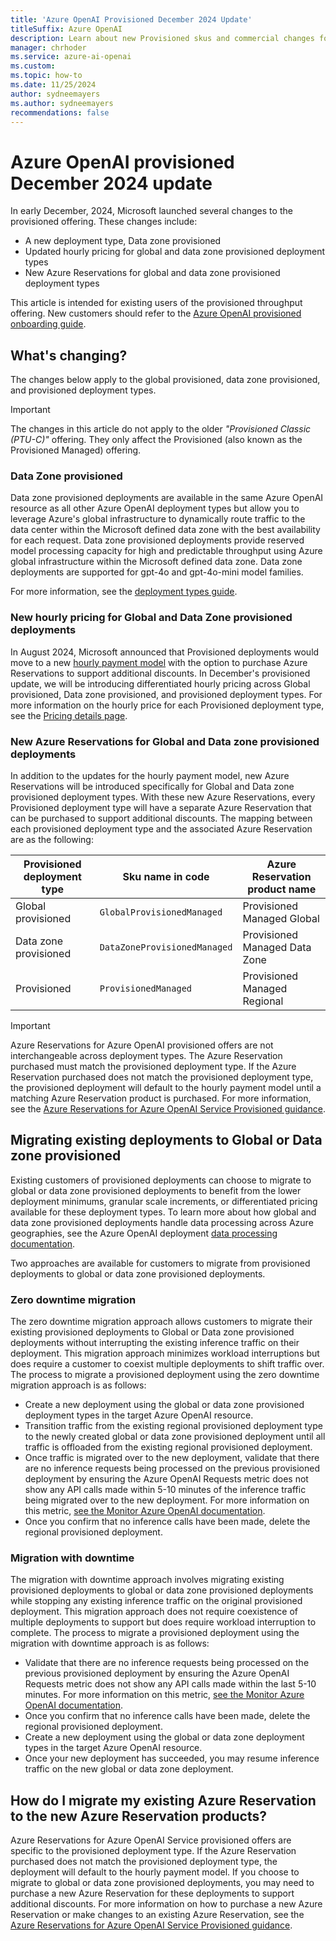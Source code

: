 ```yaml
---
title: 'Azure OpenAI Provisioned December 2024 Update'
titleSuffix: Azure OpenAI
description: Learn about new Provisioned skus and commercial changes for Provisioned offers
manager: chrhoder
ms.service: azure-ai-openai
ms.custom:
ms.topic: how-to
ms.date: 11/25/2024
author: sydneemayers
ms.author: sydneemayers
recommendations: false
---
```

# Azure OpenAI provisioned December 2024 update 

In early December, 2024, Microsoft launched several changes to the provisioned offering. These changes include:
- A new deployment type, Data zone provisioned
- Updated hourly pricing for global and data zone provisioned deployment types
- New Azure Reservations for global and data zone provisioned deployment types

This article is intended for existing users of the provisioned throughput offering. New customers should refer to the [Azure OpenAI provisioned onboarding guide](../how-to/provisioned-throughput-onboarding.md).

## What's changing?

The changes below apply to the global provisioned, data zone provisioned, and provisioned deployment types.

> [!IMPORTANT]
> The changes in this article do not apply to the older *"Provisioned Classic (PTU-C)"* offering. They only affect the Provisioned (also known as the Provisioned Managed) offering.

### Data Zone provisioned
Data zone provisioned deployments are available in the same Azure OpenAI resource as all other Azure OpenAI deployment types but allow you to leverage Azure's global infrastructure to dynamically route traffic to the data center within the Microsoft defined data zone with the best availability for each request. Data zone provisioned deployments provide reserved model processing capacity for high and predictable throughput using Azure global infrastructure within the Microsoft defined data zone. Data zone deployments are supported for gpt-4o and gpt-4o-mini model families. 

For more information, see the [deployment types guide](https://aka.ms/aoai/docs/deployment-types).

### New hourly pricing for Global and Data Zone provisioned deployments
In August 2024, Microsoft announced that Provisioned deployments would move to a new [hourly payment model](./provisioned-migration.md) with the option to purchase Azure Reservations to support additional discounts. In December's provisioned update, we will be introducing differentiated hourly pricing across Global provisioned, Data zone provisioned, and provisioned deployment types. For more information on the hourly price for each Provisioned deployment type, see the [Pricing details page](https://azure.microsoft.com/pricing/details/cognitive-services/openai-service/). 

### New Azure Reservations for Global and Data zone provisioned deployments
In addition to the updates for the hourly payment model, new Azure Reservations will be introduced specifically for Global and Data zone provisioned deployment types. With these new Azure Reservations, every Provisioned deployment type will have a separate Azure Reservation that can be purchased to support additional discounts. The mapping between each provisioned deployment type and the associated Azure Reservation are as the following:

| Provisioned deployment type | Sku name in code  | Azure Reservation product name |
|---|---|---|
| Global provisioned | `GlobalProvisionedManaged`  | Provisioned Managed Global  |
| Data zone provisioned | `DataZoneProvisionedManaged`  | Provisioned Managed Data Zone  |
| Provisioned | `ProvisionedManaged`  | Provisioned Managed Regional |

> [!IMPORTANT]
> Azure Reservations for Azure OpenAI provisioned offers are not interchangeable across deployment types. The Azure Reservation purchased must match the provisioned deployment type. If the Azure Reservation purchased does not match the provisioned deployment type, the provisioned deployment will default to the hourly payment model until a matching Azure Reservation product is purchased. For more information, see the [Azure Reservations for Azure OpenAI Service Provisioned guidance](https://aka.ms/oai/docs/ptum-reservations).

## Migrating existing deployments to Global or Data zone provisioned
Existing customers of provisioned deployments can choose to migrate to global or data zone provisioned deployments to benefit from the lower deployment minimums, granular scale increments, or differentiated pricing available for these deployment types. To learn more about how global and data zone provisioned deployments handle data processing across Azure geographies, see the Azure OpenAI deployment [data processing documentation](https://aka.ms/aoai/docs/data-processing-locations).

Two approaches are available for customers to migrate from provisioned deployments to global or data zone provisioned deployments. 

### Zero downtime migration 
The zero downtime migration approach allows customers to migrate their existing provisioned deployments to Global or Data zone provisioned deployments without interrupting the existing inference traffic on their deployment. This migration approach minimizes workload interruptions but does require a customer to coexist multiple deployments to shift traffic over. The process to migrate a provisioned deployment using the zero downtime migration approach is as follows:
- Create a new deployment using the global or data zone provisioned deployment types in the target Azure OpenAI resource.
- Transition traffic from the existing regional provisioned deployment type to the newly created global or data zone provisioned deployment until all traffic is offloaded from the existing regional provisioned deployment.
- Once traffic is migrated over to the new deployment, validate that there are no inference requests being processed on the previous provisioned deployment by ensuring the Azure OpenAI Requests metric does not show any API calls made within 5-10 minutes of the inference traffic being migrated over to the new deployment. For more information on this metric, [see the Monitor Azure OpenAI documentation](https://aka.ms/aoai/docs/monitor-azure-openai).
- Once you confirm that no inference calls have been made, delete the regional provisioned deployment.

### Migration with downtime 
The migration with downtime approach involves migrating existing provisioned deployments to global or data zone provisioned deployments while stopping any existing inference traffic on the original provisioned deployment. This migration approach does not require coexistence of multiple deployments to support but does require workload interruption to complete. The process to migrate a provisioned deployment using the migration with downtime approach is as follows:
- Validate that there are no inference requests being processed on the previous provisioned deployment by ensuring the Azure OpenAI Requests metric does not show any API calls made within the last 5-10 minutes. For more information on this metric, [see the Monitor Azure OpenAI documentation](https://aka.ms/aoai/docs/monitor-azure-openai).
- Once you confirm that no inference calls have been made, delete the regional provisioned deployment.
- Create a new deployment using the global or data zone deployment types in the target Azure OpenAI resource.
- Once your new deployment has succeeded, you may resume inference traffic on the new global or data zone deployment.

## How do I migrate my existing Azure Reservation to the new Azure Reservation products?
Azure Reservations for Azure OpenAI Service provisioned offers are specific to the provisioned deployment type. If the Azure Reservation purchased does not match the provisioned deployment type, the deployment will default to the hourly payment model. If you choose to migrate to global or data zone provisioned deployments, you may need to purchase a new Azure Reservation for these deployments to support additional discounts. For more information on how to purchase a new Azure Reservation or make changes to an existing Azure Reservation, see the [Azure Reservations for Azure OpenAI Service Provisioned guidance](https://aka.ms/oai/docs/ptum-reservations).

